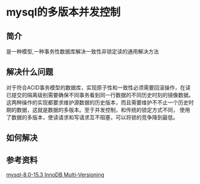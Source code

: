 # mysql的多版本并发控制
## 简介
是一种模型,一种事务性数据库解决一致性非锁定读的通用解决方法

## 解决什么问题
对于符合ACID事务模型的数据库，实现原子性和一致性必须需要回滚操作，在读已提交的隔离级别需要确保不同事务看到同一行数据的不同历史时刻的镜像数据。
这两种操作的实现都要求维护源数据的历史版本，而且需要维护不不止一个历史时期的数据，这就是数据的多版本。至于并发控制，和传统的锁定方式不同，
使用了数据的多版本，使读请求和写请求互不阻塞，可以将锁的竞争降到最低。

## 如何解决


## 参考资料
[mysql-8.0-15.3 InnoDB Multi-Versioning](https://dev.mysql.com/doc/refman/8.0/en/innodb-multi-versioning.html)